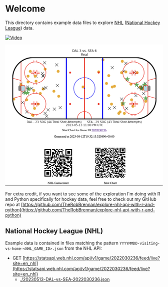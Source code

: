 # Welcome

This directory contains example data files to explore [NHL](https://www.nhl.com) ([National Hockey League](https://www.nhl.com)) data.

[![Video](https://img.youtube.com/vi/5rr6ZxrYYdc/maxresdefault.jpg)](https://www.youtube.com/watch?v=5rr6ZxrYYdc)

[![](/assets/screenshot-nhl-shot-chart-on-vercel.png)](https://nhl-shot-chart-on-vercel-with-fastapi.vercel.app/nhl-schedule?gameId=2022030236&timezone=America%2FLos_Angeles)

For extra credit, if you want to see some of the exploration I'm doing with R and Python specifically for hockey data, feel free to check out my GitHub repo at [https://github.com/TheRobBrennan/explore-nhl-api-with-r-and-python](https://github.com/TheRobBrennan/explore-nhl-api-with-r-and-python)

## National Hockey League (NHL)

Example data is contained in files matching the pattern `YYYYMMDD-visiting-vs-home-<NHL_GAME_ID>.json` from the NHL API:

- GET [https://statsapi.web.nhl.com/api/v1/game/2022030236/feed/live?site=en_nhl](https://statsapi.web.nhl.com/api/v1/game/2022030236/feed/live?site=en_nhl)
  - [./20230513-DAL-vs-SEA-2022030236.json](./20230513-DAL-vs-SEA-2022030236.json)

